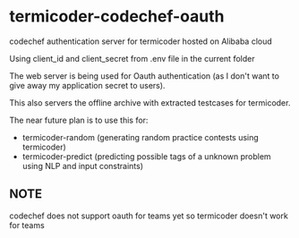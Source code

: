 # termicoder-codechef-oauth
codechef authentication server for termicoder hosted on Alibaba cloud

Using client_id and client_secret from .env file in the current folder

The web server is being used for Oauth authentication (as I don't want to give away my application secret to users). 

This also servers the offline archive with extracted testcases for termicoder.

The near future plan is to use this for:
  - termicoder-random (generating random practice contests using termicoder)
  - termicoder-predict (predicting possible tags of a unknown problem using NLP and input constraints)

## NOTE
codechef does not support oauth for teams yet so termicoder doesn't work for teams
